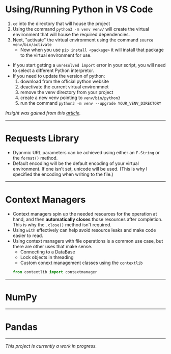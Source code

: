 # Using/Running Python in VS Code

1. `cd` into the directory that will house the project
2. Using the command `python3 -m venv venv/` will create the virtual environment that will house the required dependencies.
3. Next, "activate" the virtual environment using the command `source venv/bin/activate`
   - Now when you use `pip install <package>` it will install that package to the virtual environment for use.

- If you start getting a `unresolved import` error in your script, you will need to select a different Python interpretor.
- If you need to update the version of python:
  1.  download from the official python website
  2.  deactivate the current virtual environmnet
  3.  remove the venv directory from your project
  4.  create a new venv pointing to `venv/bin/python3`
  5.  run the command `python3 -m venv --upgrade YOUR_VENV_DIRECTORY`

_Insight was gained from this [article](https://towardsdatascience.com/virtual-environments-104c62d48c54)._

---

# Requests Library

- Dyanmic URL parameters can be achieved using either an `F-String` or the `format()` method.
- Default encoding will be the default encoding of your virtual environment. If one isn't set, unicode will be used. (This is why I specified the encoding when writing to the file.)

---

# Context Managers

- Context managers spin up the needed resources for the operation at hand, and then **automatically closes** those resources after completion. This is why the `.close()` method isn't required.
- Using `with` effectively can help avoid resource leaks and make code easier to read.
- Using context managers with file operations is a common use case, but there are other uses that make sense.
  - Connecting to a DataBase
  - Lock objects in threading
  - Custom conext management classes using the `contextlib`
  ```py
  from contextlib import contextmanager
  ```

---

# NumPy

---

# Pandas

---

_This project is currently a work in progress._
